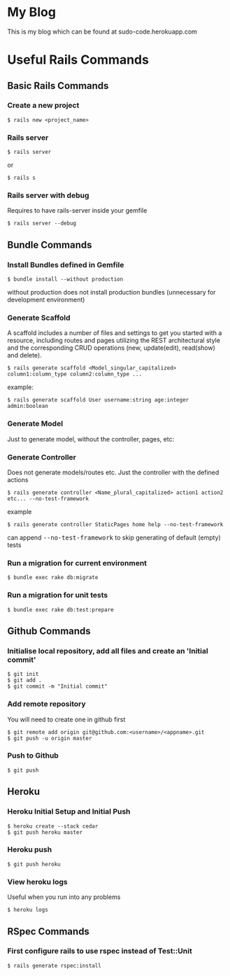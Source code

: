 My Blog
=======

This is my blog which can be found at sudo-code.herokuapp.com

Useful Rails Commands
=====================

Basic Rails Commands
---------------------

### Create a new project

    $ rails new <project_name>

### Rails server

    $ rails server

or 

    $ rails s

### Rails server with debug

Requires to have rails-server inside your gemfile

    $ rails server --debug

Bundle Commands
---------------

### Install Bundles defined in Gemfile

    $ bundle install --without production

without production does not install production bundles (unnecessary for development environment)

### Generate Scaffold

A scaffold includes a number of files and settings to get you started with a resource, including routes and pages utilizing the REST architectural style and the corresponding CRUD operations (new, update(edit), read(show) and delete).

    $ rails generate scaffold <Model_singular_capitalized> column1:column_type column2:column_type ...

example:

    $ rails generate scaffold User username:string age:integer admin:boolean

### Generate Model

Just to generate model, without the controller, pages, etc:

### Generate Controller

Does not generate models/routes etc.  Just the controller with the defined actions

    $ rails generate controller <Name_plural_capitalized> action1 action2 etc... --no-test-framework

example

    $ rails generate controller StaticPages home help --no-test-framework

can append <tt>--no-test-framework</tt> to skip generating of default (empty) tests

### Run a migration for current environment

    $ bundle exec rake db:migrate

### Run a migration for unit tests

    $ bundle exec rake db:test:prepare

Github Commands
---------------

### Initialise local repository, add all files and create an 'Initial commit'

    $ git init
    $ git add .
    $ git commit -m "Initial commit"

### Add remote repository

You will need to create one in github first

    $ git remote add origin git@github.com:<username>/<appname>.git
    $ git push -u origin master

### Push to Github

    $ git push


Heroku
------

### Heroku Initial Setup and Initial Push

    $ heroku create --stack cedar
    $ git push heroku master

### Heroku push

    $ git push heroku

### View heroku logs 

Useful when you run into any problems

    $ heroku logs

RSpec Commands
--------------

### First configure rails to use rspec instead of Test::Unit

    $ rails generate rspec:install